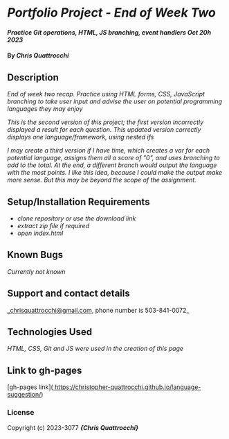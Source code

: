 # _Portfolio Project - End of Week Two_

#### _Practice Git operations, HTML, JS branching, event handlers Oct 20h 2023_

#### By _**Chris Quattrocchi**_

## Description

_End of week two recap. Practice using HTML forms, CSS, JavaScript branching to take user input and advise the user on potential programming languages they may enjoy_

_This is the second version of this project; the first version incorrectly displayed a result for each question. This updated version correctly displays one language/framework, using nested ifs_

_I may create a third version if I have time, which creates a var for each potential language, assigns them all a score of "0", and uses branching to add to the total. At the end, a different branch would output the language with the most points. I like this idea, because I could make the output make more sense. But this may be beyond the scope of the assignment._

## Setup/Installation Requirements

* _clone repository or use the download link_
* _extract zip file if required_
* _open index.html_


## Known Bugs

_Currently not known_

## Support and contact details

_chrisquattrocchi@gmail.com, phone number is 503-841-0072_

## Technologies Used

_HTML, CSS, Git and JS were used in the creation of this page_

## Link to gh-pages


[gh-pages link]([
](https://christopher-quattrocchi.github.io/language-suggestion/)
https://christopher-quattrocchi.github.io/language-suggestion/)

### License

Copyright (c) 2023-3077 **_{Chris Quattrocchi}_**